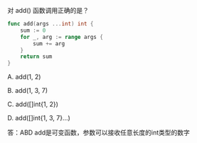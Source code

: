 对 add() 函数调用正确的是？
```go
func add(args ...int) int {
	sum := 0
	for _, arg := range args {
		sum += arg
	}
	return sum
}
```
A. add(1, 2)

B. add(1, 3, 7)

C. add([]int{1, 2})

D. add([]int{1, 3, 7}...)

答：ABD
add是可变函数，参数可以接收任意长度的int类型的数字
